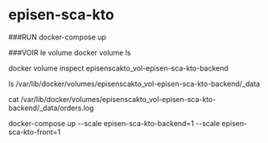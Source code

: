# episen-sca-kto

###RUN
docker-compose up


###VOIR le volume
docker volume ls

docker volume inspect episenscakto_vol-episen-sca-kto-backend

ls /var/lib/docker/volumes/episenscakto_vol-episen-sca-kto-backend/_data

cat /var/lib/docker/volumes/episenscakto_vol-episen-sca-kto-backend/_data/orders.log

docker-compose up --scale episen-sca-kto-backend=1 --scale episen-sca-kto-front=1

